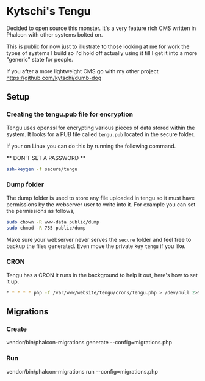 # Kytschi's Tengu

Decided to open source this monster. It's a very feature rich CMS written in Phalcon with other systems bolted on.

This is public for now just to illustrate to those looking at me for work the types of systems I build so I'd hold off actually using it till I get it into a more "generic" state for people.

If you after a more lightweight CMS go with my other project https://github.com/kytschi/dumb-dog

## Setup

### Creating the tengu.pub file for encryption
Tengu uses openssl for encrypting various pieces of data stored within the system. It looks for a PUB file called `tengu.pub` located in the secure folder.

If your on Linux you can do this by running the following command.

** DON'T SET A PASSWORD **

```bash
ssh-keygen -f secure/tengu
```

### Dump folder
The dump folder is used to store any file uploaded in tengu so it must have permissions by the webserver user to write into it. For example you can set the permissions as follows,

```bash
sudo chown -R www-data public/dump
sudo chmod -R 755 public/dump
```

Make sure your webserver never serves the `secure` folder and feel free to backup the files generated. Even move the private key `tengu` if you like.

### CRON
Tengu has a CRON it runs in the background to help it out, here's how to set it up.
```bash
* * * * * php -f /var/www/website/tengu/crons/Tengu.php > /dev/null 2>&1
```

## Migrations

### Create
vendor/bin/phalcon-migrations generate --config=migrations.php

### Run
vendor/bin/phalcon-migrations run --config=migrations.php